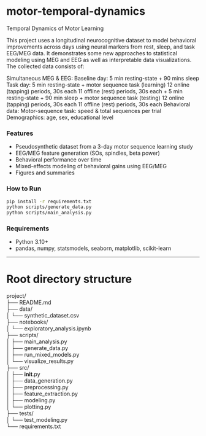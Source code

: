 # motor-temporal-dynamics
Temporal Dynamics of Motor Learning

This project uses a longitudinal neurocognitive dataset to model behavioral improvements across days using neural markers from rest, sleep, and task EEG/MEG data. It demonstrates some new approaches to statistical modeling using MEG and EEG as well as interpretable data visualizations. The collected data consists of:

Simultaneous MEG & EEG:
  Baseline day: 5 min resting-state
                + 90 mins sleep
  Task day:     5 min resting-state
                + motor sequence task (learning)
                  12 online (tapping) periods, 30s each
                  11 offline (rest) periods, 30s each
                + 5 min resting-state
                + 90 min sleep
                + motor sequence task (testing)
                  12 online (tapping) periods, 30s each
                  11 offline (rest) periods, 30s each
  Behavioral data:
    Motor-sequence task: speed & total sequences per trial
    Demographics: age, sex, educational level
  


###  Features
- Pseudosynthetic dataset from a 3-day motor sequence learning study
- EEG/MEG feature generation (SOs, spindles, beta power)
- Behavioral performance over time
- Mixed-effects modeling of behavioral gains using EEG/MEG
- Figures and summaries

### How to Run
```bash
pip install -r requirements.txt
python scripts/generate_data.py
python scripts/main_analysis.py
```

### Requirements
- Python 3.10+
- pandas, numpy, statsmodels, seaborn, matplotlib, scikit-learn

---

# Root directory structure
project/<br />
├── README.md<br />
├── data/<br />
│   └── synthetic_dataset.csv<br />
├── notebooks/<br />
│   └── exploratory_analysis.ipynb<br />
├── scripts/<br />
│   ├── main_analysis.py<br />
│   ├── generate_data.py<br />
│   ├── run_mixed_models.py<br />
│   └── visualize_results.py<br />
├── src/<br />
│   ├── __init__.py<br />
│   ├── data_generation.py<br />
│   ├── preprocessing.py<br />
│   ├── feature_extraction.py<br />
│   ├── modeling.py<br />
│   └── plotting.py<br />
├── tests/<br />
│   └── test_modeling.py<br />
└── requirements.txt<br />

